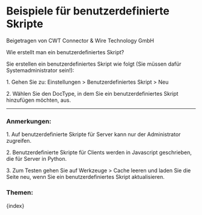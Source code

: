 # Beispiele für benutzerdefinierte Skripte
<span class="text-muted contributed-by">Beigetragen von CWT Connector & Wire Technology GmbH</span>

Wie erstellt man ein benutzerdefiniertes Skript?

Sie erstellen ein benutzerdefiniertes Skript wie folgt (Sie müssen dafür Systemadministrator sein!):

1\. Gehen Sie zu: Einstellungen > Benutzerdefiniertes Skript > Neu

2\. Wählen Sie den DocType, in dem Sie ein benutzerdefiniertes Skript hinzufügen möchten, aus.

* * *

### Anmerkungen:

1\. Auf benutzerdefinierte Skripte für Server kann nur der Administrator zugreifen.

2\. Benutzerdefinierte Skripte für Clients werden in Javascript geschrieben, die für Server in Python.

3\. Zum Testen gehen Sie auf Werkzeuge > Cache leeren und laden Sie die Seite neu, wenn Sie ein benutzerdefiniertes Skript aktualisieren.

### Themen:

{index}
